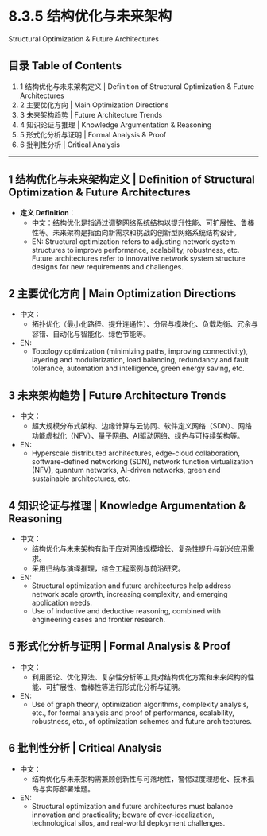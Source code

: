 # 8.3.5 结构优化与未来架构

Structural Optimization & Future Architectures

## 目录 Table of Contents

1. 1 结构优化与未来架构定义 | Definition of Structural Optimization & Future Architectures
2. 2 主要优化方向 | Main Optimization Directions
3. 3 未来架构趋势 | Future Architecture Trends
4. 4 知识论证与推理 | Knowledge Argumentation & Reasoning
5. 5 形式化分析与证明 | Formal Analysis & Proof
6. 6 批判性分析 | Critical Analysis

---

## 1 结构优化与未来架构定义 | Definition of Structural Optimization & Future Architectures

- **定义 Definition**：
  - 中文：结构优化是指通过调整网络系统结构以提升性能、可扩展性、鲁棒性等。未来架构是指面向新需求和挑战的创新型网络系统结构设计。
  - EN: Structural optimization refers to adjusting network system structures to improve performance, scalability, robustness, etc. Future architectures refer to innovative network system structure designs for new requirements and challenges.

## 2 主要优化方向 | Main Optimization Directions

- 中文：
  - 拓扑优化（最小化路径、提升连通性）、分层与模块化、负载均衡、冗余与容错、自动化与智能化、绿色节能等。
- EN:
  - Topology optimization (minimizing paths, improving connectivity), layering and modularization, load balancing, redundancy and fault tolerance, automation and intelligence, green energy saving, etc.

## 3 未来架构趋势 | Future Architecture Trends

- 中文：
  - 超大规模分布式架构、边缘计算与云协同、软件定义网络（SDN）、网络功能虚拟化（NFV）、量子网络、AI驱动网络、绿色与可持续架构等。
- EN:
  - Hyperscale distributed architectures, edge-cloud collaboration, software-defined networking (SDN), network function virtualization (NFV), quantum networks, AI-driven networks, green and sustainable architectures, etc.

## 4 知识论证与推理 | Knowledge Argumentation & Reasoning

- 中文：
  - 结构优化与未来架构有助于应对网络规模增长、复杂性提升与新兴应用需求。
  - 采用归纳与演绎推理，结合工程案例与前沿研究。
- EN:
  - Structural optimization and future architectures help address network scale growth, increasing complexity, and emerging application needs.
  - Use of inductive and deductive reasoning, combined with engineering cases and frontier research.

## 5 形式化分析与证明 | Formal Analysis & Proof

- 中文：
  - 利用图论、优化算法、复杂性分析等工具对结构优化方案和未来架构的性能、可扩展性、鲁棒性等进行形式化分析与证明。
- EN:
  - Use of graph theory, optimization algorithms, complexity analysis, etc., for formal analysis and proof of performance, scalability, robustness, etc., of optimization schemes and future architectures.

## 6 批判性分析 | Critical Analysis

- 中文：
  - 结构优化与未来架构需兼顾创新性与可落地性，警惕过度理想化、技术孤岛与实际部署难题。
- EN:
  - Structural optimization and future architectures must balance innovation and practicality; beware of over-idealization, technological silos, and real-world deployment challenges.

